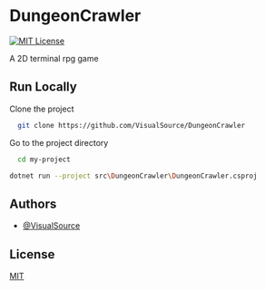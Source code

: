 # DungeonCrawler

[![MIT License](https://img.shields.io/badge/License-MIT-green.svg)](https://choosealicense.com/licenses/mit/)

A 2D terminal rpg game

## Run Locally

Clone the project

```bash
  git clone https://github.com/VisualSource/DungeonCrawler
```

Go to the project directory

```bash
  cd my-project
```

```bash
dotnet run --project src\DungeonCrawler\DungeonCrawler.csproj
```

## Authors

- [@VisualSource](https://www.github.com/visualsource)

## License

[MIT](https://choosealicense.com/licenses/mit/)
